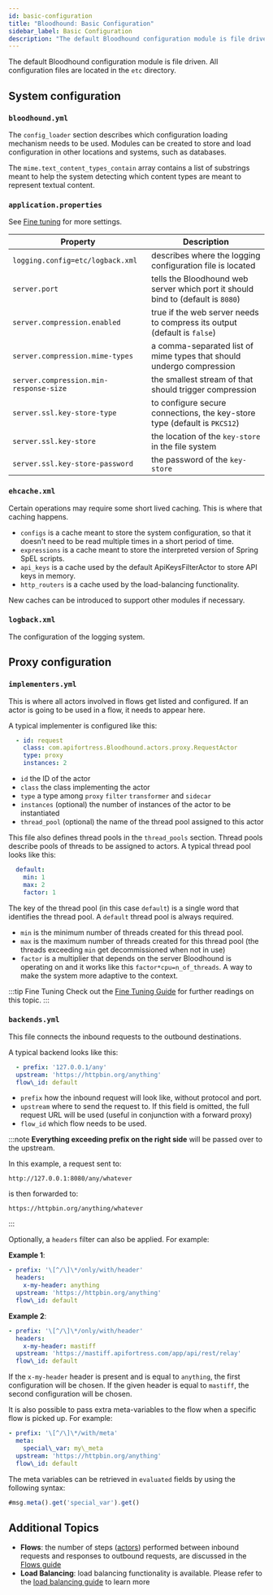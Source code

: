 ```yaml
---
id: basic-configuration
title: "Bloodhound: Basic Configuration"
sidebar_label: Basic Configuration
description: "The default Bloodhound configuration module is file driven. All configuration files are located in the etc directory."
---
```


The default Bloodhound configuration module is file driven. All configuration files are located in the `etc` directory.

## System configuration

### `bloodhound.yml`

The `config_loader` section describes which configuration loading mechanism needs to be used. Modules can be created to store and load configuration in other locations and systems, such as databases.

The `mime.text_content_types_contain` array contains a list of substrings meant to help the system detecting which content types are meant to represent textual content.

### `application.properties`

See [Fine tuning](/api-testing/mark2/bloodhound/fine-tuning) for more settings.

| Property                               | Description                                                                      |
|----------------------------------------|----------------------------------------------------------------------------------|
| `logging.config=etc/logback.xml`       | describes where the logging configuration file is located                        |
| `server.port`                          | tells the Bloodhound web server which port it should bind to (default is `8080`) |
| `server.compression.enabled`           | true if the web server needs to compress its output (default is `false`)         |
| `server.compression.mime-types`        | a comma-separated list of mime types that should undergo compression             |
| `server.compression.min-response-size` | the smallest stream of that should trigger compression                           |
| `server.ssl.key-store-type`            | to configure secure connections, the key-store type (default is `PKCS12`)        |
| `server.ssl.key-store`                 | the location of the `key-store` in the file system                               |
| `server.ssl.key-store-password`        | the password of the `key-store`                                                  |

### `ehcache.xml`

Certain operations may require some short lived caching. This is where that caching happens.

* `configs` is a cache meant to store the system configuration, so that it doesn't need to be read multiple times in a short period of time.
* `expressions` is a cache meant to store the interpreted version of Spring SpEL scripts.
* `api_keys` is a cache used by the default ApiKeysFilterActor to store API keys in memory.
* `http_routers` is a cache used by the load-balancing functionality.

New caches can be introduced to support other modules if necessary.

### `logback.xml`

The configuration of the logging system.

## Proxy configuration

### `implementers.yml`

This is where all actors involved in flows get listed and configured. If an actor is going to be used in a flow, it needs to appear here.

A typical implementer is configured like this:

```yaml
  - id: request
    class: com.apifortress.Bloodhound.actors.proxy.RequestActor
    type: proxy
    instances: 2
```

* `id` the ID of the actor
* `class` the class implementing the actor
* `type` a type among `proxy` `filter` `transformer` and `sidecar`
* `instances` (optional) the number of instances of the actor to be instantiated
* `thread_pool` (optional) the name of the thread pool assigned to this actor

This file also defines thread pools in the `thread_pools` section. Thread pools describe pools of threads to be assigned to actors. A typical thread pool looks like this:

```yaml
  default:
    min: 1
    max: 2
    factor: 1
```

The key of the thread pool (in this case `default`) is a single word that identifies the thread pool. A `default` thread pool is always required.

* `min` is the minimum number of threads created for this thread pool.
* `max` is the maximum number of threads created for this thread pool (the threads exceeding `min` get decommissioned when not in use)
* `factor` is a multiplier that depends on the server Bloodhound is operating on and it works like this `factor*cpu=n_of_threads`. A way to make the system more adaptive to the context.

:::tip Fine Tuning
Check out the [Fine Tuning Guide](/api-testing/mark2/bloodhound/fine-tuning#thread-pools) for further readings on this topic.
:::

### `backends.yml`

This file connects the inbound requests to the outbound destinations.

A typical backend looks like this:

```yaml
  - prefix: '127.0.0.1/any'
  upstream: 'https://httpbin.org/anything'
  flow\_id: default
```

* `prefix` how the inbound request will look like, without protocol and port.
* `upstream` where to send the request to. If this field is omitted, the full request URL will be used (useful in conjunction with a forward proxy)
* `flow_id` which flow needs to be used.

:::note
**Everything exceeding prefix on the right side** will be passed over to the upstream. 

In this example, a request sent to:
```http request
http://127.0.0.1:8080/any/whatever
```
is then forwarded to: 
```http request
https://httpbin.org/anything/whatever
```
:::

Optionally, a `headers` filter can also be applied. For example:

__Example 1__:

```yaml
- prefix: '\[^/\]\*/only/with/header'
  headers:
    x-my-header: anything
  upstream: 'https://httpbin.org/anything'
  flow\_id: default
```

__Example 2__:

```yaml
- prefix: '\[^/\]\*/only/with/header'
  headers:
    x-my-header: mastiff
  upstream: 'https://mastiff.apifortress.com/app/api/rest/relay'
  flow\_id: default
```

If the `x-my-header` header is present and is equal to `anything`, the first configuration will be chosen. If the given header is equal to `mastiff`, the second configuration will be chosen.

It is also possible to pass extra meta-variables to the flow when a specific flow is picked up. For example:

```yaml
- prefix: '\[^/\]\*/with/meta'
  meta:
    special\_var: my\_meta
  upstream: 'https://httpbin.org/anything'
  flow\_id: default
```

The meta variables can be retrieved in `evaluated` fields by using the following syntax:

```js
#msg.meta().get('special_var').get()
```

## Additional Topics

* __Flows__: the number of steps ([actors](/api-testing/mark2/bloodhound/base-actors)) performed between inbound requests and responses to outbound requests, are discussed in the [Flows guide](/api-testing/mark2/bloodhound/flows)
* __Load Balancing__: load balancing functionality is available. Please refer to the [load balancing guide](/api-testing/mark2/bloodhound/load-balancing/) to learn more